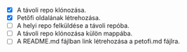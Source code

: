 - [x] A távoli repo klónozása.
- [x] Petőfi oldalának létrehozása.
- [ ] A helyi repo felküldése a távoli repóba.
- [ ] A távoli repo klónozása külön mappába.
- [ ] A README.md fájlban link létrehozása a petofi.md fájlra.
